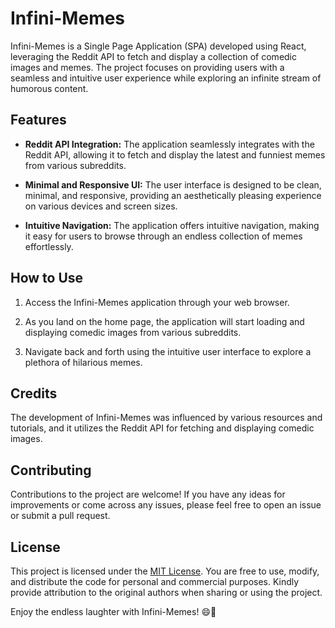 # Infini-Memes

Infini-Memes is a Single Page Application (SPA) developed using React, leveraging the Reddit API to fetch and display a collection of comedic images and memes. The project focuses on providing users with a seamless and intuitive user experience while exploring an infinite stream of humorous content.

## Features

- **Reddit API Integration:** The application seamlessly integrates with the Reddit API, allowing it to fetch and display the latest and funniest memes from various subreddits.

- **Minimal and Responsive UI:** The user interface is designed to be clean, minimal, and responsive, providing an aesthetically pleasing experience on various devices and screen sizes.

- **Intuitive Navigation:** The application offers intuitive navigation, making it easy for users to browse through an endless collection of memes effortlessly.

## How to Use

1. Access the Infini-Memes application through your web browser.

2. As you land on the home page, the application will start loading and displaying comedic images from various subreddits.
   
3. Navigate back and forth using the intuitive user interface to explore a plethora of hilarious memes.


## Credits

The development of Infini-Memes was influenced by various resources and tutorials, and it utilizes the Reddit API for fetching and displaying comedic images.

## Contributing

Contributions to the project are welcome! If you have any ideas for improvements or come across any issues, please feel free to open an issue or submit a pull request.

## License

This project is licensed under the [MIT License](LICENSE). You are free to use, modify, and distribute the code for personal and commercial purposes. Kindly provide attribution to the original authors when sharing or using the project.

Enjoy the endless laughter with Infini-Memes! 😄🎉
